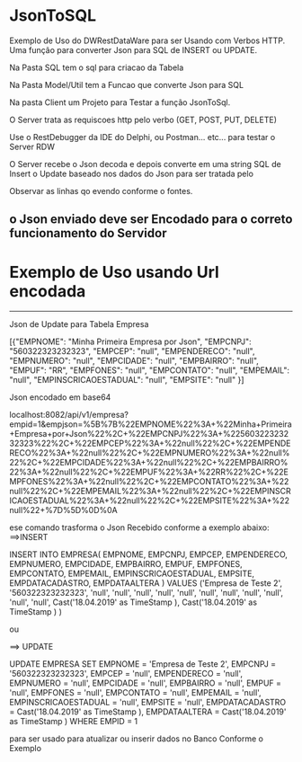 # JsonToSQL
Exemplo de Uso do DWRestDataWare para ser Usando com Verbos HTTP. Uma função para converter Json para SQL de INSERT ou UPDATE.

Na Pasta SQL tem o sql para criacao da Tabela

Na Pasta Model/Util tem a Funcao que converte Json para  SQL

Na pasta Client um Projeto para Testar a função JsonToSql.

O Server trata as requiscoes http pelo verbo (GET, POST, PUT, DELETE)

Use o RestDebugger da IDE do Delphi, ou Postman... etc... para testar o Server RDW

O Server recebe o Json decoda e depois converte em uma string SQL de Insert o Update baseado nos dados do Json para ser tratada pelo

Observar as linhas qo evendo conforme o fontes.


o Json enviado deve ser Encodado para o correto funcionamento do Servidor
-------------------------------------------------
# Exemplo de Uso usando Url encodada
---------------------------------------

Json de Update para Tabela Empresa


[{"EMPNOME": "Minha Primeira Empresa por Json", "EMPCNPJ": "560322323232323", "EMPCEP": "null", "EMPENDERECO": "null", "EMPNUMERO": "null", "EMPCIDADE": "null", "EMPBAIRRO": "null", "EMPUF": "RR", "EMPFONES": "null", "EMPCONTATO": "null", "EMPEMAIL": "null", "EMPINSCRICAOESTADUAL": "null", "EMPSITE": "null" }]


Json encodado em base64


localhost:8082/api/v1/empresa?empid=1&empjson=%5B%7B%22EMPNOME%22%3A+%22Minha+Primeira+Empresa+por+Json%22%2C+%22EMPCNPJ%22%3A+%22560322323232323%22%2C+%22EMPCEP%22%3A+%22null%22%2C+%22EMPENDERECO%22%3A+%22null%22%2C+%22EMPNUMERO%22%3A+%22null%22%2C+%22EMPCIDADE%22%3A+%22null%22%2C+%22EMPBAIRRO%22%3A+%22null%22%2C+%22EMPUF%22%3A+%22RR%22%2C+%22EMPFONES%22%3A+%22null%22%2C+%22EMPCONTATO%22%3A+%22null%22%2C+%22EMPEMAIL%22%3A+%22null%22%2C+%22EMPINSCRICAOESTADUAL%22%3A+%22null%22%2C+%22EMPSITE%22%3A+%22null%22+%7D%5D%0D%0A

ese comando trasforma o Json Recebido conforme a exemplo abaixo:
==>INSERT

INSERT INTO EMPRESA( EMPNOME, EMPCNPJ, EMPCEP, EMPENDERECO, EMPNUMERO, EMPCIDADE, EMPBAIRRO, EMPUF, EMPFONES, EMPCONTATO, EMPEMAIL, EMPINSCRICAOESTADUAL, EMPSITE, EMPDATACADASTRO, EMPDATAALTERA  )  VALUES ('Empresa de Teste 2', '560322323232323', 'null', 'null', 'null', 'null', 'null', 'null', 'null', 'null', 'null', 'null', 'null', Cast('18.04.2019' as TimeStamp ), Cast('18.04.2019' as TimeStamp ) )

ou 

==> UPDATE

UPDATE EMPRESA SET EMPNOME = 'Empresa de Teste 2', EMPCNPJ = '560322323232323', EMPCEP = 'null', EMPENDERECO = 'null', EMPNUMERO = 'null', EMPCIDADE = 'null', EMPBAIRRO = 'null', EMPUF = 'null', EMPFONES = 'null', EMPCONTATO = 'null', EMPEMAIL = 'null', EMPINSCRICAOESTADUAL = 'null', EMPSITE = 'null', EMPDATACADASTRO =  Cast('18.04.2019' as TimeStamp ), EMPDATAALTERA =  Cast('18.04.2019' as TimeStamp )  WHERE EMPID = 1

para ser usado para atualizar ou inserir dados no Banco Conforme o Exemplo



